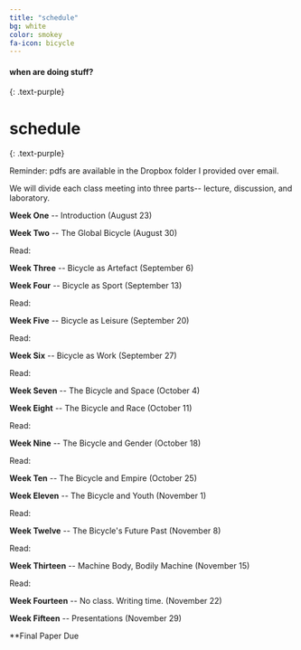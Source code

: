 ```yaml
---
title: "schedule"
bg: white 
color: smokey 
fa-icon: bicycle
---
```


#### when are doing stuff?
{: .text-purple}

# schedule 
{: .text-purple}

Reminder: pdfs are available in the Dropbox folder I provided over email.

We will divide each class meeting into three parts-- lecture, discussion, and
laboratory.

**Week One** --  Introduction (August 23)




**Week Two** -- The Global Bicycle (August 30)

Read:

**Week Three** -- Bicycle as Artefact   (September 6)


**Week Four** -- Bicycle as Sport  (September 13)

Read:

**Week Five** -- Bicycle as Leisure (September 20)

Read:

**Week Six** -- Bicycle as Work (September 27)

Read:


**Week Seven** -- The Bicycle and Space (October 4)


**Week Eight** -- The Bicycle and Race (October 11)

Read:


**Week Nine** -- The Bicycle and Gender (October 18)

Read:


**Week Ten** -- The Bicycle and Empire (October 25)


**Week Eleven** -- The Bicycle and Youth (November 1) 

Read:


**Week Twelve** -- The Bicycle's Future Past (November 8)

Read:


**Week Thirteen** -- Machine Body, Bodily Machine  (November 15)

Read:


**Week Fourteen** -- No class. Writing time. (November 22)


**Week Fifteen** -- Presentations (November 29)



**Final Paper Due




